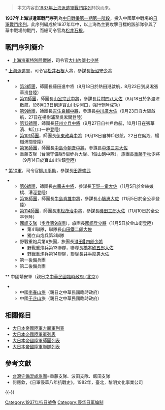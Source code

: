 > 本文内容由[1937年上海派遣軍戰鬥序列](https://zh.wikipedia.org/wiki/1937年上海派遣軍戰鬥序列)转换而来。


**1937年上海派遣軍戰鬥序列**為[中日戰爭第一期第一階段](https://zh.wikipedia.org/wiki/抗日战争 "wikilink")，投入中國華中戰場的[日軍戰鬥序列](../Page/日本军.md "wikilink")。此序列編成於1937年年中，以上海為主要攻擊目標的該部隊參與了華中戰場的戰鬥，而總司令官為[松井石根](../Page/松井石根.md "wikilink")。

## 戰鬥序列簡介

  - [上海海軍特別陸戰隊](../Page/上海海軍特別陸戰隊.md "wikilink")，司令官[大川內傳七少將](https://zh.wikipedia.org/wiki/大川內傳七 "wikilink")


\* [上海派遣軍](https://zh.wikipedia.org/wiki/上海派遣軍 "wikilink")，司令官[松井石根](../Page/松井石根.md "wikilink")大將，參謀長[飯沼守少將](https://zh.wikipedia.org/wiki/飯沼守 "wikilink")

  -   - [第3師團](https://zh.wikipedia.org/wiki/第3師團 "wikilink")，師團長藤田進中將（8月18日於熱田港啟航，8月23日到吳淞張華濱登陸）
      - [第11師團](https://zh.wikipedia.org/wiki/第11師團 "wikilink")，師團長[山室宗武中將](https://zh.wikipedia.org/wiki/山室宗武 "wikilink")，參謀長[片村四八大佐](https://zh.wikipedia.org/wiki/片村四八 "wikilink")（8月18日於多渡津啟航，於8月23日到達寶山川沙河口，強行登陸成功）
      - [第9師團](https://zh.wikipedia.org/wiki/第9師團 "wikilink")，師團長[吉住良輔中將](https://zh.wikipedia.org/wiki/吉住良輔 "wikilink")，參謀長[中川廣大佐](https://zh.wikipedia.org/wiki/中川廣 "wikilink")（9月23日自大阪啟航，27日在楊樹浦至吳淞間登陸）
      - [第13師團](https://zh.wikipedia.org/wiki/第13師團 "wikilink")，師團長[荻州立兵中將](https://zh.wikipedia.org/wiki/荻州立兵 "wikilink")（9月27日自神戶啟航，10月1日在張華濱、虯江口一帶登陸）
      - [第101師團](../Page/第101師團.md "wikilink")，師團長[伊東政喜中將](https://zh.wikipedia.org/wiki/伊東政喜 "wikilink")（9月18日自神戶啟航，22日在吳淞、楊樹浦間登陸）
      - [第16師團](https://zh.wikipedia.org/wiki/第16師團 "wikilink")，師團長[中島今朝吾中將](https://zh.wikipedia.org/wiki/中島今朝吾 "wikilink")，參謀長[中澤三夫大佐](https://zh.wikipedia.org/wiki/中澤三夫 "wikilink")
      - 重藤支隊（台灣守備隊5個步兵大隊、1個山砲中隊），旅團長[重藤千秋](../Page/重藤千秋.md "wikilink")少將（9月14日於寶山川沙鎮登陸）


\* [第10軍](../Page/第10軍_\(日本陸軍\).md "wikilink")，司令官[柳川平助](https://zh.wikipedia.org/wiki/柳川平助 "wikilink")，參謀長[田邊盛武](https://zh.wikipedia.org/wiki/田邊盛武 "wikilink")

  -   - [第6師團](https://zh.wikipedia.org/wiki/第6師團 "wikilink")，師團長[古壽夫中將](https://zh.wikipedia.org/wiki/古壽夫 "wikilink")，參謀長[下野一霍大佐](https://zh.wikipedia.org/wiki/下野一霍 "wikilink")（11月5日於金絲娘橋、漕涇登陸）
      - [第18師團](https://zh.wikipedia.org/wiki/第18師團 "wikilink")，師團長[牛島貞雄中將](https://zh.wikipedia.org/wiki/牛島貞雄 "wikilink")，參謀長[小籐惠大佐](https://zh.wikipedia.org/wiki/小籐惠 "wikilink")（11月5日於全公亭登陸）
      - [第114師團](https://zh.wikipedia.org/wiki/第114師團 "wikilink")，師團長[末松茂治中將](https://zh.wikipedia.org/wiki/末松茂治 "wikilink")，參謀長[磯田三郎大佐](https://zh.wikipedia.org/wiki/磯田三郎 "wikilink")（11月10日於全公亭登陸）
      - [國崎支隊](https://zh.wikipedia.org/wiki/國崎支隊 "wikilink")（[步兵第9旅團](https://zh.wikipedia.org/wiki/步兵第9旅團 "wikilink")），旅團長[國崎登少將](https://zh.wikipedia.org/wiki/國崎登 "wikilink")（11月5日於金山衛登陸）
          - 第41聯隊，聯隊長[山田鐵二郎大佐](https://zh.wikipedia.org/wiki/山田鐵二郎 "wikilink")
          - 獨立山炮兵第3聯隊
      - 野戰重炮兵第6旅團，旅團長[澄田𧶛四郎少將](https://zh.wikipedia.org/wiki/澄田𧶛四郎 "wikilink")
          - 野戰重炮兵第13聯隊，聯隊長[橋本欣五郎大佐](https://zh.wikipedia.org/wiki/橋本欣五郎 "wikilink")
          - 野戰重炮兵第14聯隊，聯隊長[井手龍男大佐](https://zh.wikipedia.org/wiki/井手龍男 "wikilink")
      - 第一後備兵團
      - 第二後備兵團


\*\* 中國靖安軍（親日之[中華民國臨時政府 (北京)](https://zh.wikipedia.org/wiki/中華民國臨時政府_\(北京\) "wikilink")）

  -   - 中國[李春山旅](https://zh.wikipedia.org/wiki/李春山 "wikilink")（親日之中華民國臨時政府）
      - 中國[于芷山](../Page/于芷山.md "wikilink")旅（親日之中華民國臨時政府）

## 相關條目

  - [大日本帝國陸軍方面軍列表](https://zh.wikipedia.org/wiki/大日本帝國陸軍方面軍列表 "wikilink")
  - [大日本帝國陸軍軍列表](../Page/大日本帝國陸軍軍列表.md "wikilink")
  - [大日本帝國陸軍師團列表](../Page/大日本帝國陸軍師團列表.md "wikilink")
  - [大日本帝國陸軍聯隊列表](../Page/大日本帝國陸軍聯隊列表.md "wikilink")

## 參考文獻

  - [台灣守備混成旅團](https://zh.wikipedia.org/wiki/台灣守備混成旅團 "wikilink")=重藤支隊、波田支隊、飯田支隊
  - 何應欽，《日軍侵華八年抗戰史》，1982年，臺北，黎明文化事業公司

{{-}}

[Category:1937年抗日战争](https://zh.wikipedia.org/wiki/Category:1937年抗日战争 "wikilink") [Category:侵华日军编制](https://zh.wikipedia.org/wiki/Category:侵华日军编制 "wikilink")